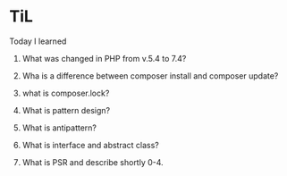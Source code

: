 # TiL
Today I learned

1. What was changed in PHP from v.5.4 to 7.4?

2. Wha is a difference between composer install and composer update?

3. what is composer.lock?

4. What is pattern design?

5. What is antipattern?

6. What is interface and abstract class?

7. What is PSR and describe shortly 0-4.
